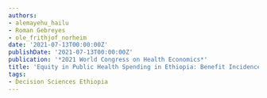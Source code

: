 ```yaml
---
authors:
- alemayehu_hailu
- Roman Gebreyes
- ole_frithjof_norheim
date: '2021-07-13T00:00:00Z'
publishDate: '2021-07-13T00:00:00Z'
publication: '*2021 World Congress on Health Economics*'
title: 'Equity in Public Health Spending in Ethiopia: Benefit Incidence Analysis'
tags:
- Decision Sciences Ethiopia
---
```


